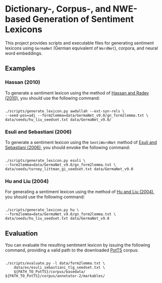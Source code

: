 # Dictionary-, Corpus-, and NWE-based Generation of Sentiment Lexicons

This project provides scripts and executable files for generating
sentiment lexicons using `GermaNet` (German equivalent of `WordNet`),
corpora, and neural word embeddings.

## Examples

### Hassan (2010)

To generate a sentiment lexicon using the method of
[Hassan and Radev (2010)](https://www.aclweb.org/anthology/P/P10/P10-1041.pdf),
you should use the following command:

```shell

./scripts/generate_lexicon.py awdallah --ext-syn-rels \
--seed-pos=adj --form2lemma=data/GermaNet_v9.0/gn_form2lemma.txt \
data/seeds/hu_liu_seedset.txt data/GermaNet_v9.0/

```

### Esuli and Sebastiani (2006)

To generate a sentiment lexicon using the `SentiWordNet` method of
[Esuli and Sebastiani (2006)](http://ontotext.fbk.eu/Publications/sentiWN-TR.pdf),
you should envoke the following command:

```shell

./scripts/generate_lexicon.py esuli \
--form2lemma=data/GermaNet_v9.0/gn_form2lemma.txt \
data/seeds/turney_littman_gi_seedset.txt data/GermaNet_v9.0

```

### Hu and Liu (2004)

For generating a sentiment lexicon using the method of
[Hu and Liu (2004)](https://www.cs.uic.edu/~liub/publications/kdd04-revSummary.pdf),
you should use the following command:

```shell

./scripts/generate_lexicon.py hu \
--form2lemma=data/GermaNet_v9.0/gn_form2lemma.txt \
data/seeds/hu_liu_seedset.txt data/GermaNet_v9.0

```

Evaluation
----------

You can evaluate the resulting sentiment lexicon by issuing the
following command, providing a valid path to the downloaded
[PotTS](https://github.com/WladimirSidorenko/PotTS) corpus:

```shell

./scripts/evaluate.py -l data/form2lemma.txt \
	data/es/esuli_sebastiani_tlg_seedset.txt \
	${PATH_TO_PotTS}/corpus/basedata/ ${PATH_TO_PotTS}/corpus/annotator-2/markables/

```
